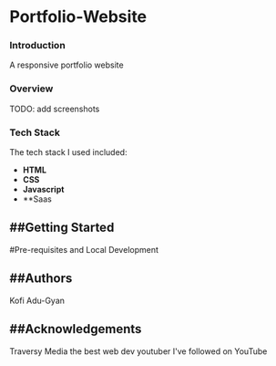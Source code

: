 # Portfolio-Website

### Introduction

A responsive portfolio website

### Overview
TODO: add screenshots

### Tech Stack

The tech stack I used included:

* **HTML**
* **CSS**
* **Javascript**
* **Saas

##Getting Started
---
#Pre-requisites and Local Development

##Authors
---
Kofi Adu-Gyan

##Acknowledgements
---
Traversy Media the best web dev youtuber I've followed on YouTube
